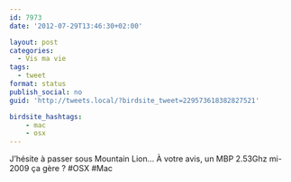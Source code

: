 ```yaml
---
id: 7973
date: '2012-07-29T13:46:30+02:00'

layout: post
categories:
  - Vis ma vie
tags:
  - tweet
format: status
publish_social: no
guid: 'http://tweets.local/?birdsite_tweet=229573618382827521'

birdsite_hashtags:
    - mac
    - osx
---
```


J’hésite à passer sous Mountain Lion… À votre avis, un MBP 2.53Ghz mi-2009 ça gère ? #OSX #Mac